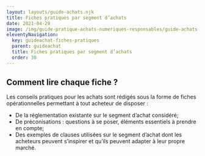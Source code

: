 ```yaml
---
layout: layouts/guide-achats.njk
title: Fiches pratiques par segment d’achats
date: 2021-04-29
image: /img/guide-pratique-achats-numeriques-responsables/guide-achats-numerique-responsable.webp
eleventyNavigation:
  key: guideachat-fiches-pratiques
  parent: guideachat
  title: Fiches pratiques par segment d’achats
  order: 30
---
```


## Comment lire chaque fiche ?</h2>

Les conseils pratiques pour les achats sont rédigés sous la forme de fiches opérationnelles permettant à tout acheteur de disposer :

* De la réglementation existante sur le segment d’achat considéré;
* De préconisations : questions à se poser, éléments essentiels à prendre en compte;
* Des exemples de clauses utilisées sur le segment d’achat dont les acheteurs peuvent s’inspirer et qu’ils peuvent adapter à leur propre marché.
